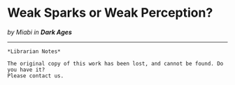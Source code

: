 # Weak Sparks or Weak Perception?

_by Miabi in **Dark Ages**_

***

```
*Librarian Notes*

The original copy of this work has been lost, and cannot be found. Do you have it?
Please contact us.
```
